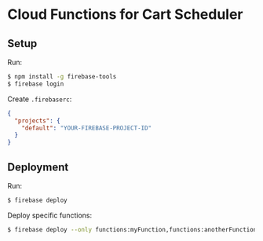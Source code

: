 # Cloud Functions for Cart Scheduler

## Setup

Run:

```bash
$ npm install -g firebase-tools
$ firebase login
```

Create `.firebaserc`:

```json
{
  "projects": {
    "default": "YOUR-FIREBASE-PROJECT-ID"
  }
}
```

## Deployment

Run:

```bash
$ firebase deploy
```

Deploy specific functions:

```bash
$ firebase deploy --only functions:myFunction,functions:anotherFunction
```
